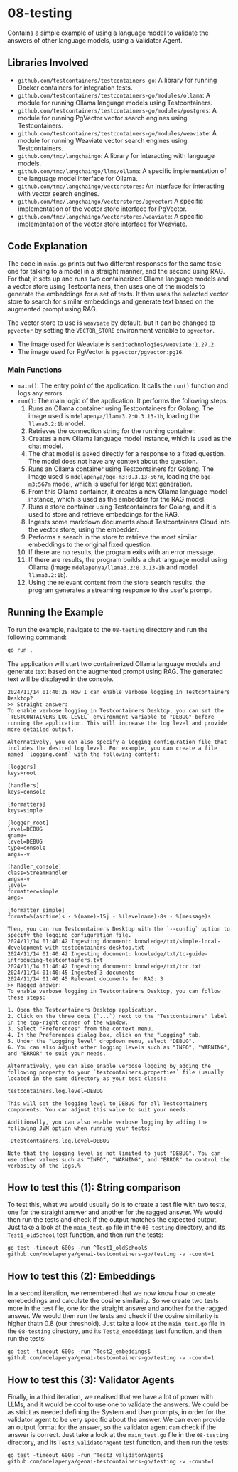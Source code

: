 # 08-testing

Contains a simple example of using a language model to validate the answers of other language models, using a Validator Agent.

## Libraries Involved

- `github.com/testcontainers/testcontainers-go`: A library for running Docker containers for integration tests.
- `github.com/testcontainers/testcontainers-go/modules/ollama`: A module for running Ollama language models using Testcontainers.
- `github.com/testcontainers/testcontainers-go/modules/postgres`: A module for running PgVector vector search engines using Testcontainers.
- `github.com/testcontainers/testcontainers-go/modules/weaviate`: A module for running Weaviate vector search engines using Testcontainers.
- `github.com/tmc/langchaingo`: A library for interacting with language models.
- `github.com/tmc/langchaingo/llms/ollama`: A specific implementation of the language model interface for Ollama.
- `github.com/tmc/langchaingo/vectorstores`: An interface for interacting with vector search engines.
- `github.com/tmc/langchaingo/vectorstores/pgvector`: A specific implementation of the vector store interface for PgVector.
- `github.com/tmc/langchaingo/vectorstores/weaviate`: A specific implementation of the vector store interface for Weaviate.

## Code Explanation

The code in `main.go` prints out two different responses for the same task: one for talking to a model in a straight manner, and the second using RAG. For that, it sets up and runs two containerized Ollama language models and a vector store using Testcontainers, then uses one of the models to generate the embeddings for a set of texts. It then uses the selected vector store to search for similar embeddings and generate text based on the augmented prompt using RAG.

The vector store to use is `weaviate` by default, but it can be changed to `pgvector` by setting the `VECTOR_STORE` environment variable to `pgvector`. 

- The image used for Weaviate is `semitechnologies/weaviate:1.27.2`.
- The image used for PgVector is `pgvector/pgvector:pg16`.

### Main Functions

- `main()`: The entry point of the application. It calls the `run()` function and logs any errors.
- `run()`: The main logic of the application. It performs the following steps:
  1. Runs an Ollama container using Testcontainers for Golang. The image used is `mdelapenya/llama3.2:0.3.13-1b`, loading the `llama3.2:1b` model.
  1. Retrieves the connection string for the running container.
  1. Creates a new Ollama language model instance, which is used as the chat model.
  1. The chat model is asked directly for a response to a fixed question. The model does not have any context about the question.
  1. Runs an Ollama container using Testcontainers for Golang. The image used is `mdelapenya/bge-m3:0.3.13-567m`, loading the `bge-m3:567m` model, which is useful for large text generation.
  1. From this Ollama container, it creates a new Ollama language model instance, which is used as the embedder for the RAG model.
  1. Runs a store container using Testcontainers for Golang, and it is used to store and retrieve embeddings for the RAG.
  1. Ingests some markdown documents about Testcontainers Cloud into the vector store, using the embedder.
  1. Performs a search in the store to retrieve the most similar embeddings to the original fixed question.
  1. If there are no results, the program exits with an error message.
  1. If there are results, the program builds a chat language model using Ollama (image `mdelapenya/llama3.2:0.3.13-1b` and model `llama3.2:1b`).
  1. Using the relevant content from the store search results, the program generates a streaming response to the user's prompt.

## Running the Example

To run the example, navigate to the `08-testing` directory and run the following command:

```sh
go run .
```

The application will start two containerized Ollama language models and generate text based on the augmented prompt using RAG. The generated text will be displayed in the console.

```shell
2024/11/14 01:40:28 How I can enable verbose logging in Testcontainers Desktop?
>> Straight answer:
To enable verbose logging in Testcontainers Desktop, you can set the `TESTCONTAINERS_LOG_LEVEL` environment variable to "DEBUG" before running the application. This will increase the log level and provide more detailed output.

Alternatively, you can also specify a logging configuration file that includes the desired log level. For example, you can create a file named `logging.conf` with the following content:

[loggers]
keys=root

[handlers]
keys=console

[formatters]
keys=simple

[logger_root]
level=DEBUG
qname=
level=DEBUG
type=console
args=-v

[handler_console]
class=StreamHandler
args=-v
level=
formatter=simple
args=

[formatter_simple]
format=%(asctime)s - %(name)-15j - %(levelname)-8s - %(message)s

Then, you can run Testcontainers Desktop with the `--config` option to specify the logging configuration file.
2024/11/14 01:40:42 Ingesting document: knowledge/txt/simple-local-development-with-testcontainers-desktop.txt
2024/11/14 01:40:42 Ingesting document: knowledge/txt/tc-guide-introducing-testcontainers.txt
2024/11/14 01:40:42 Ingesting document: knowledge/txt/tcc.txt
2024/11/14 01:40:45 Ingested 3 documents
2024/11/14 01:40:45 Relevant documents for RAG: 3
>> Ragged answer:
To enable verbose logging in Testcontainers Desktop, you can follow these steps:

1. Open the Testcontainers Desktop application.
2. Click on the three dots (`...`) next to the "Testcontainers" label in the top-right corner of the window.
3. Select "Preferences" from the context menu.
4. In the Preferences dialog box, click on the "Logging" tab.
5. Under the "Logging level" dropdown menu, select "DEBUG".
6. You can also adjust other logging levels such as "INFO", "WARNING", and "ERROR" to suit your needs.

Alternatively, you can also enable verbose logging by adding the following property to your `testcontainers.properties` file (usually located in the same directory as your test class):

testcontainers.log.level=DEBUG

This will set the logging level to DEBUG for all Testcontainers components. You can adjust this value to suit your needs.

Additionally, you can also enable verbose logging by adding the following JVM option when running your tests:

-Dtestcontainers.log.level=DEBUG

Note that the logging level is not limited to just "DEBUG". You can use other values such as "INFO", "WARNING", and "ERROR" to control the verbosity of the logs.% 
```

## How to test this (1): String comparison

To test this, what we would usually do is to create a test file with two tests, one for the straight answer and another for the ragged answer. We would then run the tests and check if the output matches the expected output. Just take a look at the `main_test.go` file in the `08-testing` directory, and its `Test1_oldSchool` test function, and then run the tests:

```shell
go test -timeout 600s -run ^Test1_oldSchool$ github.com/mdelapenya/genai-testcontainers-go/testing -v -count=1
```

## How to test this (2): Embeddings

In a second iteration, we remembered that we now know how to create emebeddings and calculate the cosine similarity. So we create two tests more in the test file, one for the straight answer and another for the ragged answer. We would then run the tests and check if the cosine similarity is higher thatn 0.8 (our threshold). Just take a look at the `main_test.go` file in the `08-testing` directory, and its `Test2_embeddings` test function, and then run the tests:

```shell
go test -timeout 600s -run ^Test2_embeddings$ github.com/mdelapenya/genai-testcontainers-go/testing -v -count=1
```

## How to test this (3): Validator Agents

Finally, in a third iteration, we realised that we have a lot of power with LLMs, and it would be cool to use one to validate the answers. We could be as strict as needed defining the System and User prompts, in order for the validator agent to be very specific about the answer. We can even provide an output format for the answer, so the validator agent can check if the answer is correct. Just take a look at the `main_test.go` file in the `08-testing` directory, and its `Test3_validatorAgent` test function, and then run the tests:

```shell
go test -timeout 600s -run ^Test3_validatorAgent$ github.com/mdelapenya/genai-testcontainers-go/testing -v -count=1
```
